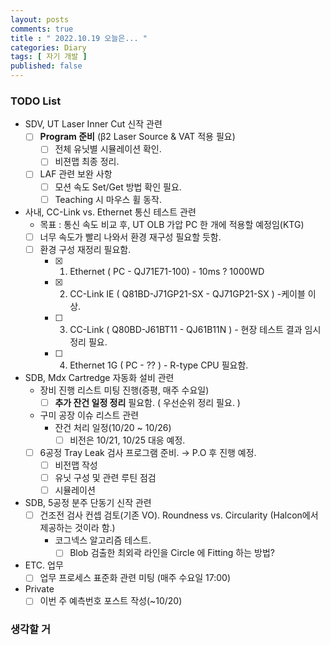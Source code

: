 ```yaml
---
layout: posts
comments: true
title : " 2022.10.19 오늘은... "
categories: Diary
tags: [ 자기 개발 ]
published: false
---
```


### TODO List
- SDV, UT Laser Inner Cut 신작 관련
   - [ ] **Program 준비** (β2 Laser Source & VAT 적용 필요)
      - [ ] 전체 유닛별 시뮬레이션 확인.
      - [ ] 비젼맵 최종 정리.
   - [ ] LAF 관련 보완 사항
      - [ ] 모션 속도 Set/Get 방법 확인 필요.
      - [ ] Teaching 시 마우스 휠 동작.

- 사내, CC-Link vs. Ethernet 통신 테스트 관련
   - 목표 : 통신 속도 비교 후, UT OLB 가압 PC 한 개에 적용할 예정임(KTG)
   - [ ] 너무 속도가 빨리 나와서 환경 재구성 필요할 듯함.
   - [ ] 환경 구성 재정리 필요함.
      - [x] 1. Ethernet ( PC - QJ71E71-100) - 10ms ? 1000WD
      - [x] 2. CC-Link IE ( Q81BD-J71GP21-SX - QJ71GP21-SX ) -케이블 이상.
      - [ ] 3. CC-Link ( Q80BD-J61BT11 - QJ61B11N ) - 현장 테스트 결과 임시 정리 필요.
      - [ ] 4. Ethernet 1G ( PC - ?? ) - R-type CPU 필요함.

- SDB, Mdx Cartredge 자동화 설비 관련
   - 장비 진행 리스트 미팅 진행(증평, 매주 수요일)
      - [ ] **추가 잔건 일정 정리** 필요함. ( 우선순위 정리 필요. )
   - 구미 공장 이슈 리스트 관련
      - 잔건 처리 일정(10/20 ~ 10/26)
         - [ ] 비전은 10/21, 10/25 대응 예정.
   - [ ] 6공정 Tray Leak 검사 프로그램 준비. → P.O 후 진행 예정.
      - [ ] 비전맵 작성
      - [ ] 유닛 구성 및 관련 루틴 점검
      - [ ] 시뮬레이션

- SDB, 5공정 분주 단동기 신작 관련
   - [ ] 건조전 검사 컨셉 검토(기존 VO). Roundness vs. Circularity (Halcon에서 제공하는 것이라 함.)
      - 코그넥스 알고리즘 테스트. 
         - [ ] Blob 검출한 최외곽 라인을 Circle 에 Fitting 하는 방법?

- ETC. 업무
   - [ ] 업무 프로세스 표준화 관련 미팅 (매주 수요일 17:00)

- Private
   - [ ] 이번 주 예측번호 포스트 작성(~10/20)

### 생각할 거


